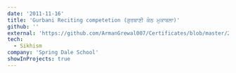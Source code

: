 ```yaml
---
date: '2011-11-16'
title: 'Gurbani Reciting competetion (ਗੁਰਬਾਣੀ ਕੰਠ ਮੁਕਾਬਲਾ)'
github: ''
external: 'https://github.com/ArmanGrewal007/Certificates/blob/master/2011_11_16_Gurbani_Kanth_competetion.pdf'
tech:
  - Sikhism
company: 'Spring Dale School'
showInProjects: true
---
```



